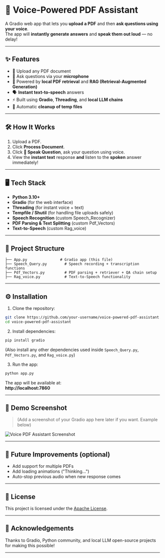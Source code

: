 # 🎤 Voice-Powered PDF Assistant

A Gradio web app that lets you **upload a PDF** and then **ask questions using your voice**.  
The app will **instantly generate answers** and **speak them out loud** — no delay!

---

## ✨ Features

- 📄 Upload any PDF document
- 🎤 Ask questions via your **microphone**
- 🤖 Powered by **local PDF retrieval** and **RAG (Retrieval-Augmented Generation)**
- 🗣️ **Instant text-to-speech** answers
- ⚡ Built using **Gradio**, **Threading**, and **local LLM chains**
- 🧹 Automatic **cleanup of temp files**

---

## 🛠 How It Works

1. Upload a PDF.
2. Click **Process Document**.
3. Click **🎤 Speak Question**, ask your question using voice.
4. View the **instant text** response **and** listen to the **spoken** answer immediately!

---

## 🖥️ Tech Stack

- **Python 3.10+**
- **Gradio** (for the web interface)
- **Threading** (for instant voice + text)
- **Tempfile / Shutil** (for handling file uploads safely)
- **Speech Recognition** (custom Speech_Recognizer)
- **PDF Parsing & Text Splitting** (custom Pdf_Vectors)
- **Text-to-Speech** (custom Rag_voice)

---

## 📂 Project Structure

```
├── App.py               # Gradio app (this file)
├── Speech_Query.py        # Speech recording + transcription functions
├── Pdf_Vectors.py         # PDF parsing + retriever + QA chain setup
├── Rag_voice.py           # Text-to-Speech functionality
```


---

## ⚙️ Installation

1. Clone the repository:

```bash
git clone https://github.com/your-username/voice-powered-pdf-assistant.git
cd voice-powered-pdf-assistant
```

2. Install dependencies:

```bash
pip install gradio
```
(Also install any other dependencies used inside `Speech_Query.py`, `Pdf_Vectors.py`, and `Rag_voice.py`)

3. Run the app:

```bash
python app.py
```

The app will be available at:  
**http://localhost:7860**

---

## 📸 Demo Screenshot

> (Add a screenshot of your Gradio app here later if you want. Example below)

![Voice PDF Assistant Screenshot](demo-screenshot.png)

---

## 💬 Future Improvements (optional)

- Add support for multiple PDFs
- Add loading animations ("Thinking...")
- Auto-stop previous audio when new response comes

---

## 📜 License

This project is licensed under the [Apache License](LICENSE).

---

## 🙌 Acknowledgements

Thanks to Gradio, Python community, and local LLM open-source projects for making this possible!

---
